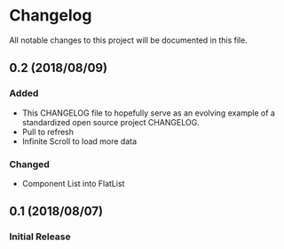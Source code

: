 # Changelog
All notable changes to this project will be documented in this file.

## 0.2 (2018/08/09)
### Added
- This CHANGELOG file to hopefully serve as an evolving example of a standardized open source project CHANGELOG.
- Pull to refresh
- Infinite Scroll to load more data

### Changed
- Component List into FlatList

## 0.1 (2018/08/07)
### Initial Release